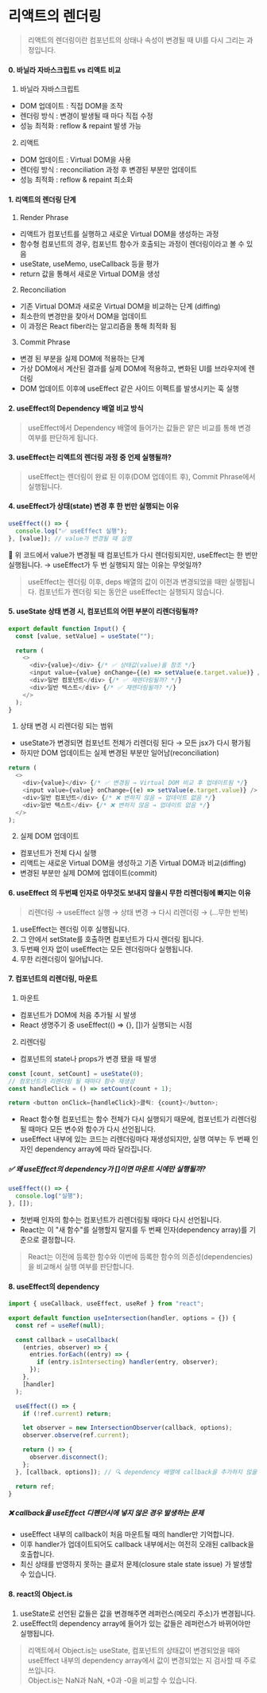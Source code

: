 # 리액트의 렌더링

> 리액트의 렌더링이란 컴포넌트의 상태나 속성이 변경될 때 UI를 다시 그리는 과정입니다.

#### 0. 바닐라 자바스크립트 vs 리액트 비교

1. 바닐라 자바스크립트

- DOM 업데이트 : 직접 DOM을 조작
- 렌더링 방식 : 변경이 발생될 때 마다 직접 수정
- 성능 최적화 : reflow & repaint 발생 가능

2. 리액트

- DOM 업데이트 : Virtual DOM을 사용
- 렌더링 방식 : reconciliation 과정 후 변경된 부분만 업데이트
- 성능 최적화 : reflow & repaint 최소화

#### 1. 리액트의 렌더링 단계

1. Render Phrase

- 리액트가 컴포넌트를 실행하고 새로운 Virtual DOM을 생성하는 과정
- 함수형 컴포넌트의 경우, 컴포넌트 함수가 호출되는 과정이 렌더링이라고 볼 수 있음
- useState, useMemo, useCallback 등을 평가
- return 값을 통해서 새로운 Virtual DOM을 생성

2. Reconciliation

- 기존 Virtual DOM과 새로운 Virtual DOM을 비교하는 단계 (diffing)
- 최소한의 변경만을 찾아서 DOM을 업데이트
- 이 과정은 React fiber라는 알고리즘을 통해 최적화 됨

3. Commit Phrase

- 변경 된 부분을 실제 DOM에 적용하는 단계
- 가상 DOM에서 계산된 결과를 실제 DOM에 적용하고, 변화된 UI를 브라우저에 렌더링
- DOM 업데이트 이후에 useEffect 같은 사이드 이펙트를 발생시키는 훅 실행

#### 2. useEffect의 Dependency 배열 비교 방식

> useEffect에서 Dependency 배열에 들어가는 값들은 얕은 비교를 통해 변경 여부를 판단하게 됩니다.

#### 3. useEffect는 리액트의 렌더링 과정 중 언제 실행될까?

> useEffect는 렌더링이 완료 된 이후(DOM 업데이트 후), Commit Phrase에서 실행됩니다.

#### 4. useEffect가 상태(state) 변경 후 한 번만 실행되는 이유

```javascript
useEffect(() => {
  console.log("✅ useEffect 실행");
}, [value]); // value가 변경될 때 실행
```

📌 위 코드에서 value가 변경될 때 컴포넌트가 다시 렌더링되지만, useEffect는 한 번만 실행됩니다.
→ useEffect가 두 번 실행되지 않는 이유는 무엇일까?

> useEffect는 렌더링 이후, deps 배열의 값이 이전과 변경되었을 때만 실행됩니다. 컴포넌트가 렌더링 되는 동안은 useEffect는 실행되지 않습니다.

#### 5. useState 상태 변경 시, 컴포넌트의 어떤 부분이 리렌더링될까?

```javascript
export default function Input() {
  const [value, setValue] = useState("");

  return (
    <>
      <div>{value}</div> {/* ✅ 상태값(value)을 참조 */}
      <input value={value} onChange={(e) => setValue(e.target.value)} />
      <div>일반 컴포넌트</div> {/* ✅ 재렌더링될까? */}
      <div>일반 텍스트</div> {/* ✅ 재렌더링될까? */}
    </>
  );
}
```

1. 상태 변경 시 리렌더링 되는 범위

- useState가 변경되면 컴포넌트 전체가 리렌더링 된다 → 모든 jsx가 다시 평가됨
- 하지만 DOM 업데이트는 실제 변경된 부분만 일어남(reconciliation)

```javascript
return (
  <>
    <div>{value}</div> {/* ✅ 변경됨 → Virtual DOM 비교 후 업데이트됨 */}
    <input value={value} onChange={(e) => setValue(e.target.value)} />
    <div>일반 컴포넌트</div> {/* ❌ 변하지 않음 → 업데이트 없음 */}
    <div>일반 텍스트</div> {/* ❌ 변하지 않음 → 업데이트 없음 */}
  </>
);
```

2. 실제 DOM 업데이트

- 컴포넌트가 전체 다시 실행
- 리액트는 새로운 Virtual DOM을 생성하고 기존 Virtual DOM과 비교(diffing)
- 변경된 부분만 실제 DOM에 업데이트(commit)

#### 6. useEffect 의 두번째 인자로 아무것도 보내지 않을시 무한 리렌더링에 빠지는 이유

> 리렌더링 → useEffect 실행 → 상태 변경 → 다시 리렌더링 → (...무한 반복)

1. useEffect는 렌더링 이후 실행됩니다.
2. 그 안에서 setState를 호출하면 컴포넌트가 다시 렌더링 됩니다.
3. 두번째 인자 없이 useEffect는 모든 렌더링마다 실행됩니다.
4. 무한 리렌더링이 일어납니다.

#### 7. 컴포넌트의 리렌더링, 마운트

1. 마운트

- 컴포넌트가 DOM에 처음 추가될 시 발생
- React 생명주기 중 useEffect(() => {}, [])가 실행되는 시점

2. 리렌더링

- 컴포넌트의 state나 props가 변경 됐을 때 발생

```javascript
const [count, setCount] = useState(0);
// 컴포넌트가 리렌더링 될 때마다 함수 재생성
const handleClick = () => setCount(count + 1);

return <button onClick={handleClick}>클릭: {count}</button>;
```

- React 함수형 컴포넌트는 함수 전체가 다시 실행되기 때문에, 컴포넌트가 리렌더링 될 때마다 모든 변수와 함수가 다시 선언됩니다.
- useEffect 내부에 있는 코드는 리렌더링마다 재생성되지만, 실행 여부는 두 번째 인자인 dependency array에 따라 달라집니다.

##### ✅ 왜 useEffect의 dependency가 []이면 마운트 시에만 실행될까?

```javascript
useEffect(() => {
  console.log("실행");
}, []);
```

- 첫번째 인자의 함수는 컴포넌트가 리렌더링될 때마다 다시 선언됩니다.
- React는 이 "새 함수"를 실행할지 말지를 두 번째 인자(dependency array)를 기준으로 결정합니다.

> React는 이전에 등록한 함수와 이번에 등록한 함수의 의존성(dependencies)을 비교해서 실행 여부를 판단합니다.

#### 8. useEffect의 dependency

```javascript
import { useCallback, useEffect, useRef } from "react";

export default function useIntersection(handler, options = {}) {
  const ref = useRef(null);

  const callback = useCallback(
    (entries, observer) => {
      entries.forEach((entry) => {
        if (entry.isIntersecting) handler(entry, observer);
      });
    },
    [handler]
  );

  useEffect(() => {
    if (!ref.current) return;

    let observer = new IntersectionObserver(callback, options);
    observer.observe(ref.current);

    return () => {
      observer.disconnect();
    };
  }, [callback, options]); // 🔍 dependency 배열에 callback을 추가하지 않을 경우?

  return ref;
}
```

##### ❌ callback을 useEffect 디펜던시에 넣지 않은 경우 발생하는 문제

- useEffect 내부의 callback이 처음 마운트될 때의 handler만 기억합니다.
- 이후 handler가 업데이트되어도 callback 내부에서는 여전히 오래된 callback을 호출합니다.
- 최신 상태를 반영하지 못하는 클로저 문제(closure stale state issue) 가 발생할 수 있습니다.

#### 8. react의 Object.is

1. useState로 선언된 값들은 값을 변경해주면 레퍼런스(메모리 주소)가 변경됩니다.
2. useEffect의 dependency array에 들어가 있는 값들은 레퍼런스가 바뀌어야만 실행됩니다.

> 리액트에서 Object.is는 useState, 컴포넌트의 상태값이 변경되었을 때와 useEffect 내부의 dependency array에서 값이 변경되었는 지 검사할 때 주로 쓰입니다.  
> Object.is는 NaN과 NaN, +0과 -0을 비교할 수 있습니다.

